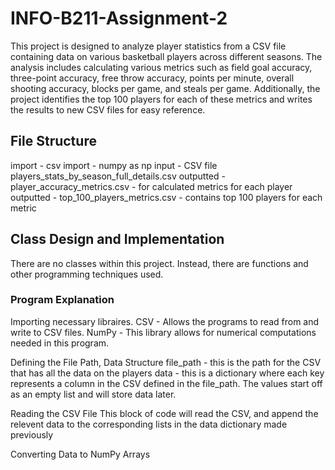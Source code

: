 # INFO-B211-Assignment-2

This project is designed to analyze player statistics from a CSV file containing data on various basketball players across different seasons. The analysis includes calculating various metrics such as field goal accuracy, three-point accuracy, free throw accuracy, points per minute, overall shooting accuracy, blocks per game, and steals per game. Additionally, the project identifies the top 100 players for each of these metrics and writes the results to new CSV files for easy reference.

## File Structure

import - csv
import - numpy as np
input - CSV file players_stats_by_season_full_details.csv
outputted - player_accuracy_metrics.csv - for calculated metrics for each player
outputted - top_100_players_metrics.csv - contains top 100 players for each metric

## Class Design and Implementation

There are no classes within this project. Instead, there are functions and other programming techniques used.

### Program Explanation

Importing necessary libraires.
  CSV - Allows the programs to read from and write to CSV files.
  NumPy - This library allows for numerical computations needed in this program.

Defining the File Path, Data Structure
  file_path - this is the path for the CSV that has all the data on the players
  data - this is a dictionary where each key represents a column in the CSV defined in the file_path. The values start off as an empty list and will store data later. 

Reading the CSV File
  This block of code will read the CSV, and append the relevent data to the corresponding lists in the data dictionary made previously 

Converting Data to NumPy Arrays
  
